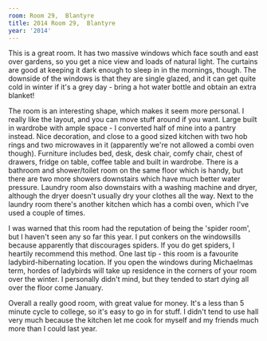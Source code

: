 ```yaml
---
room: Room 29,  Blantyre
title: 2014 Room 29,  Blantyre
year: '2014'
---
```


This is a great room. It has two massive windows which face south and east over gardens, so you get a nice view and loads of natural light. The curtains are good at keeping it dark enough to sleep in in the mornings, though. The downside of the windows is that they are single glazed, and it can get quite cold in winter if it's a grey day - bring a hot water bottle and obtain an extra blanket!

The room is an interesting shape, which makes it seem more personal. I really like the layout, and you can move stuff around if you want. Large built in wardrobe with ample space - I converted half of mine into a pantry instead. Nice decoration, and close to a good sized kitchen with two hob rings and two microwaves in it (apparently we're not allowed a combi oven though). Furniture includes bed, desk, desk chair, comfy chair, chest of drawers, fridge on table, coffee table and built in wardrobe. There is a bathroom and shower/toilet room on the same floor which is handy, but there are two more showers downstairs which have much better water pressure. Laundry room also downstairs with a washing machine and dryer, although the dryer doesn't usually dry your clothes all the way. Next to the laundry room there's another kitchen which has a combi oven, which I've used a couple of times.

I was warned that this room had the reputation of being the 'spider room', but I haven't seen any so far this year. I put conkers on the windowsills because apparently that discourages spiders. If you do get spiders, I heartily recommend this method. One last tip - this room is a favourite ladybird-hibernating location. If you open the windows during Michaelmas term, hordes of ladybirds will take up residence in the corners of your room over the winter. I personally didn't mind, but they tended to start dying all over the floor come January.

Overall a really good room, with great value for money. It's a less than 5 minute cycle to college, so it's easy to go in for stuff. I didn't tend to use hall very much because the kitchen let me cook for myself and my friends much more than I could last year.
